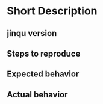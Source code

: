 # Short Description

## jinqu version

## Steps to reproduce

## Expected  behavior

## Actual behavior
